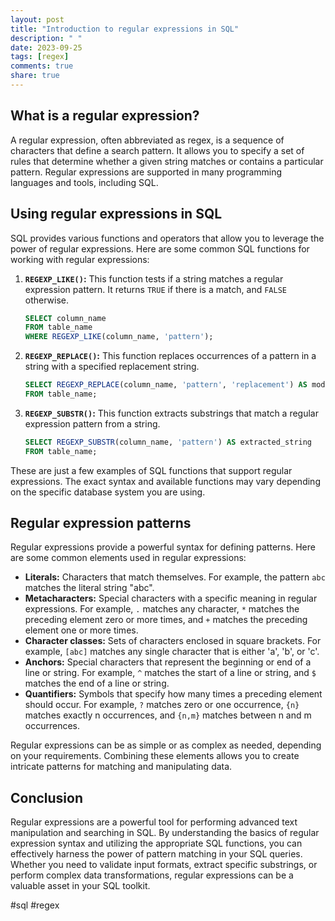 ```yaml
---
layout: post
title: "Introduction to regular expressions in SQL"
description: " "
date: 2023-09-25
tags: [regex]
comments: true
share: true
---
```


## What is a regular expression?

A regular expression, often abbreviated as regex, is a sequence of characters that define a search pattern. It allows you to specify a set of rules that determine whether a given string matches or contains a particular pattern. Regular expressions are supported in many programming languages and tools, including SQL.

## Using regular expressions in SQL

SQL provides various functions and operators that allow you to leverage the power of regular expressions. Here are some common SQL functions for working with regular expressions:

1. **`REGEXP_LIKE()`:** This function tests if a string matches a regular expression pattern. It returns `TRUE` if there is a match, and `FALSE` otherwise.

    ```sql
    SELECT column_name
    FROM table_name
    WHERE REGEXP_LIKE(column_name, 'pattern');
    ```

2. **`REGEXP_REPLACE()`:** This function replaces occurrences of a pattern in a string with a specified replacement string.

    ```sql
    SELECT REGEXP_REPLACE(column_name, 'pattern', 'replacement') AS modified_column
    FROM table_name;
    ```

3. **`REGEXP_SUBSTR()`:** This function extracts substrings that match a regular expression pattern from a string.

    ```sql
    SELECT REGEXP_SUBSTR(column_name, 'pattern') AS extracted_string
    FROM table_name;
    ```

These are just a few examples of SQL functions that support regular expressions. The exact syntax and available functions may vary depending on the specific database system you are using.

## Regular expression patterns

Regular expressions provide a powerful syntax for defining patterns. Here are some common elements used in regular expressions:

- **Literals:** Characters that match themselves. For example, the pattern `abc` matches the literal string "abc".
- **Metacharacters:** Special characters with a specific meaning in regular expressions. For example, `.` matches any character, `*` matches the preceding element zero or more times, and `+` matches the preceding element one or more times.
- **Character classes:** Sets of characters enclosed in square brackets. For example, `[abc]` matches any single character that is either 'a', 'b', or 'c'.
- **Anchors:** Special characters that represent the beginning or end of a line or string. For example, `^` matches the start of a line or string, and `$` matches the end of a line or string.
- **Quantifiers:** Symbols that specify how many times a preceding element should occur. For example, `?` matches zero or one occurrence, `{n}` matches exactly n occurrences, and `{n,m}` matches between n and m occurrences.

Regular expressions can be as simple or as complex as needed, depending on your requirements. Combining these elements allows you to create intricate patterns for matching and manipulating data.

## Conclusion

Regular expressions are a powerful tool for performing advanced text manipulation and searching in SQL. By understanding the basics of regular expression syntax and utilizing the appropriate SQL functions, you can effectively harness the power of pattern matching in your SQL queries. Whether you need to validate input formats, extract specific substrings, or perform complex data transformations, regular expressions can be a valuable asset in your SQL toolkit.

#sql #regex
